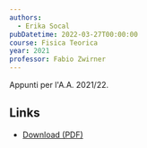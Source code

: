 ```yaml
---
authors:
  - Erika Socal
pubDatetime: 2022-03-27T00:00:00
course: Fisica Teorica
year: 2021
professor: Fabio Zwirner
---
```


Appunti per l'A.A. 2021/22.

## Links

- [Download (PDF)](/pdf/MQ_2022.pdf)
